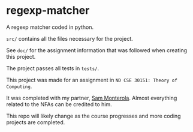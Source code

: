 # regexp-matcher

A regexp matcher coded in python.

`src/` contains all the files necessary for the project.

See `doc/` for the assignment information that was followed when creating this project.

The project passes all tests in `tests/`.

This project was made for an assignment in `ND CSE 30151: Theory of Computing`. 

It was completed with my partner, [Sam Monterola](https://github.com/smonterola). Almost everything related to the NFAs can be credited to him.

This repo will likely change as the course progresses and more coding projects are completed.